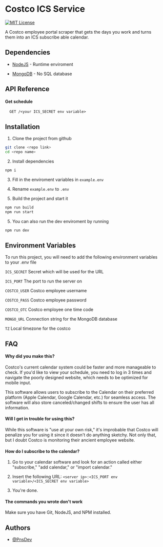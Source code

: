 #  Costco ICS Service
[![MIT License](https://img.shields.io/badge/License-MIT-green.svg)](https://choosealicense.com/licenses/mit/)

A Costco employee portal scraper that gets the days you work and turns them into an ICS subscribe able calendar.
## Dependencies

- [NodeJS](https://nodejs.org/en/) - Runtime enviroment

- [MongoDB](https://www.mongodb.com/) - No SQL database
## API Reference

#### Get schedule

```http
  GET /<your ICS_SECRET env variable>
```


## Installation

1. Clone the project from github

```bash
git clone <repo link>
cd <repo name>
```

2. Install dependencies
```bash
npm i
```

3. Fill in the enviroment variables in `example.env`

4. Rename `example.env` to `.env`

5. Build the project and start it
```bash
npm run build
npm run start
```

5. You can also run the dev enviroment by running
```bash
npm run dev
```
## Environment Variables

To run this project, you will need to add the following environment variables to your .env file

`ICS_SECRET` Secret which will be used for the URL

`ICS_PORT` The port to run the server on

`COSTCO_USER` Costco employee username

`COSTCO_PASS` Costco employee password

`COSTCO_OTC` Costco employee one time code

`MONGO_URL` Connection string for the MongoDB database

`TZ` Local timezone for the costco

## FAQ

#### Why did you make this?

Costco's current calendar system could be faster and more manageable to check. If you'd like to view your schedule, you need to log in 3 times and navigate the poorly designed website, which needs to be optimized for mobile input.

This software allows users to subscribe to the Calendar on their preferred platform (Apple Calendar, Google Calendar, etc.) for seamless access. The software will also store canceled/changed shifts to ensure the user has all information.

#### Will I get in trouble for using this?

While this software is "use at your own risk," it's improbable that Costco will penalize you for using it since it doesn't do anything sketchy. Not only that, but I doubt Costco is monitoring their ancient employee website.

#### How do I subscribe to the calendar?

1. Go to your calendar software and look for an action called either "subscribe," "add calendar," or "import calendar."

2. Insert the following URL: `<server ip>:<ICS_PORT env variable>/<ICS_SECRET env variable>`

3. You're done.

#### The commands you wrote don't work

Make sure you have Git, NodeJS, and NPM installed.

## Authors

- [@PnsDev](https://www.github.com/PnsDev)
